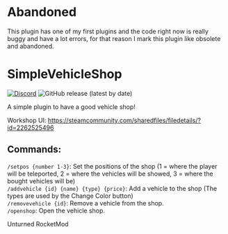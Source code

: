 # Abandoned
This plugin has one of my first plugins and the code right now is really buggy and have a lot errors, for that reason I mark this plugin like obsolete and abandoned.

# SimpleVehicleShop
[![Discord](https://img.shields.io/discord/726339892933558442?label=Discord%20Chat&logo=discord&style=flat-square)](https://discord.com/invite/wMrPygv) ![GitHub release (latest by date)](https://img.shields.io/github/downloads/senior-s/SimpleVehicleShop/latest/total?label=Downloads&logo=github&style=flat-square)<br>

A simple plugin to have a good vehicle shop!

Workshop UI: https://steamcommunity.com/sharedfiles/filedetails/?id=2262525496

## Commands: <br>
`/setpos {number 1-3}`: Set the positions of the shop (1 = where the player will be teleported, 2 = where the vehicles will be showed, 3 = where the bought vehicles will be) <br>
`/addvehicle {id} {name} {type} {price}`: Add a vehicle to the shop (The types are used by the Change Color button) <br>
`/removevehicle {id}`: Remove a vehicle from the shop. <br>
`/openshop`: Open the vehicle shop. <br>

Unturned RocketMod
